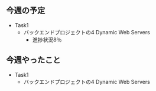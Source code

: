 ## 今週の予定
- Task1
    - バックエンドプロジェクトの4 Dynamic Web Servers
        - 進捗状況8％


## 今週やったこと
- Task1
    - バックエンドプロジェクトの4 Dynamic Web Servers
